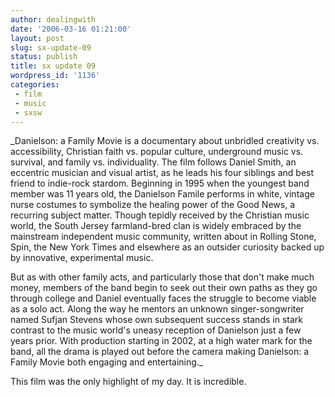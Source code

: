 ```yaml
---
author: dealingwith
date: '2006-03-16 01:21:00'
layout: post
slug: sx-update-09
status: publish
title: sx update 09
wordpress_id: '1136'
categories:
 - film
 - music
 - sxsw
---
```


_Danielson: a Family Movie is a documentary about unbridled creativity vs.
accessibility, Christian faith vs. popular culture, underground music vs.
survival, and family vs. individuality. The film follows Daniel Smith, an
eccentric musician and visual artist, as he leads his four siblings and best
friend to indie-rock stardom. Beginning in 1995 when the youngest band member
was 11 years old, the Danielson Famile performs in white, vintage nurse
costumes to symbolize the healing power of the Good News, a recurring subject
matter. Though tepidly received by the Christian music world, the South Jersey
farmland-bred clan is widely embraced by the mainstream independent music
community, written about in Rolling Stone, Spin, the New York Times and
elsewhere as an outsider curiosity backed up by innovative, experimental
music.

But as with other family acts, and particularly those that don't make much
money, members of the band begin to seek out their own paths as they go
through college and Daniel eventually faces the struggle to become viable as a
solo act. Along the way he mentors an unknown singer-songwriter named Sufjan
Stevens whose own subsequent success stands in stark contrast to the music
world's uneasy reception of Danielson just a few years prior. With production
starting in 2002, at a high water mark for the band, all the drama is played
out before the camera making Danielson: a Family Movie both engaging and
entertaining._

This film was the only highlight of my day. It is incredible.

